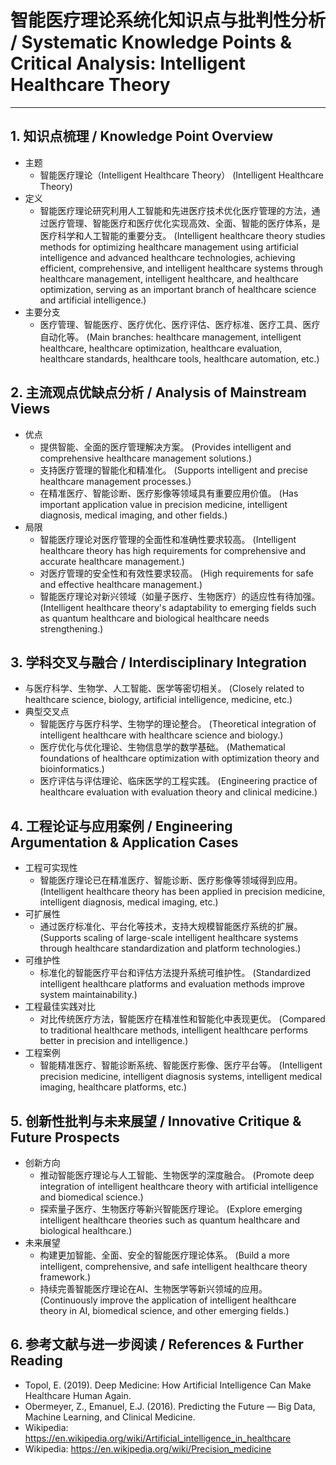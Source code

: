 # 智能医疗理论系统化知识点与批判性分析 / Systematic Knowledge Points & Critical Analysis: Intelligent Healthcare Theory

---

## 1. 知识点梳理 / Knowledge Point Overview

- 主题
  - 智能医疗理论（Intelligent Healthcare Theory）
      (Intelligent Healthcare Theory)
- 定义
  - 智能医疗理论研究利用人工智能和先进医疗技术优化医疗管理的方法，通过医疗管理、智能医疗和医疗优化实现高效、全面、智能的医疗体系，是医疗科学和人工智能的重要分支。
      (Intelligent healthcare theory studies methods for optimizing healthcare management using artificial intelligence and advanced healthcare technologies, achieving efficient, comprehensive, and intelligent healthcare systems through healthcare management, intelligent healthcare, and healthcare optimization, serving as an important branch of healthcare science and artificial intelligence.)
- 主要分支
  - 医疗管理、智能医疗、医疗优化、医疗评估、医疗标准、医疗工具、医疗自动化等。
      (Main branches: healthcare management, intelligent healthcare, healthcare optimization, healthcare evaluation, healthcare standards, healthcare tools, healthcare automation, etc.)

## 2. 主流观点优缺点分析 / Analysis of Mainstream Views

- 优点
  - 提供智能、全面的医疗管理解决方案。
      (Provides intelligent and comprehensive healthcare management solutions.)
  - 支持医疗管理的智能化和精准化。
      (Supports intelligent and precise healthcare management processes.)
  - 在精准医疗、智能诊断、医疗影像等领域具有重要应用价值。
      (Has important application value in precision medicine, intelligent diagnosis, medical imaging, and other fields.)
- 局限
  - 智能医疗理论对医疗管理的全面性和准确性要求较高。
      (Intelligent healthcare theory has high requirements for comprehensive and accurate healthcare management.)
  - 对医疗管理的安全性和有效性要求较高。
      (High requirements for safe and effective healthcare management.)
  - 智能医疗理论对新兴领域（如量子医疗、生物医疗）的适应性有待加强。
      (Intelligent healthcare theory's adaptability to emerging fields such as quantum healthcare and biological healthcare needs strengthening.)

## 3. 学科交叉与融合 / Interdisciplinary Integration

- 与医疗科学、生物学、人工智能、医学等密切相关。
  (Closely related to healthcare science, biology, artificial intelligence, medicine, etc.)
- 典型交叉点
  - 智能医疗与医疗科学、生物学的理论整合。
      (Theoretical integration of intelligent healthcare with healthcare science and biology.)
  - 医疗优化与优化理论、生物信息学的数学基础。
      (Mathematical foundations of healthcare optimization with optimization theory and bioinformatics.)
  - 医疗评估与评估理论、临床医学的工程实践。
      (Engineering practice of healthcare evaluation with evaluation theory and clinical medicine.)

## 4. 工程论证与应用案例 / Engineering Argumentation & Application Cases

- 工程可实现性
  - 智能医疗理论已在精准医疗、智能诊断、医疗影像等领域得到应用。
      (Intelligent healthcare theory has been applied in precision medicine, intelligent diagnosis, medical imaging, etc.)
- 可扩展性
  - 通过医疗标准化、平台化等技术，支持大规模智能医疗系统的扩展。
      (Supports scaling of large-scale intelligent healthcare systems through healthcare standardization and platform technologies.)
- 可维护性
  - 标准化的智能医疗平台和评估方法提升系统可维护性。
      (Standardized intelligent healthcare platforms and evaluation methods improve system maintainability.)
- 工程最佳实践对比
  - 对比传统医疗方法，智能医疗在精准性和智能化中表现更优。
      (Compared to traditional healthcare methods, intelligent healthcare performs better in precision and intelligence.)
- 工程案例
  - 智能精准医疗、智能诊断系统、智能医疗影像、医疗平台等。
      (Intelligent precision medicine, intelligent diagnosis systems, intelligent medical imaging, healthcare platforms, etc.)

## 5. 创新性批判与未来展望 / Innovative Critique & Future Prospects

- 创新方向
  - 推动智能医疗理论与人工智能、生物医学的深度融合。
      (Promote deep integration of intelligent healthcare theory with artificial intelligence and biomedical science.)
  - 探索量子医疗、生物医疗等新兴智能医疗理论。
      (Explore emerging intelligent healthcare theories such as quantum healthcare and biological healthcare.)
- 未来展望
  - 构建更加智能、全面、安全的智能医疗理论体系。
      (Build a more intelligent, comprehensive, and safe intelligent healthcare theory framework.)
  - 持续完善智能医疗理论在AI、生物医学等新兴领域的应用。
      (Continuously improve the application of intelligent healthcare theory in AI, biomedical science, and other emerging fields.)

## 6. 参考文献与进一步阅读 / References & Further Reading

- Topol, E. (2019). Deep Medicine: How Artificial Intelligence Can Make Healthcare Human Again.
- Obermeyer, Z., Emanuel, E.J. (2016). Predicting the Future — Big Data, Machine Learning, and Clinical Medicine.
- Wikipedia: <https://en.wikipedia.org/wiki/Artificial_intelligence_in_healthcare>
- Wikipedia: <https://en.wikipedia.org/wiki/Precision_medicine>
